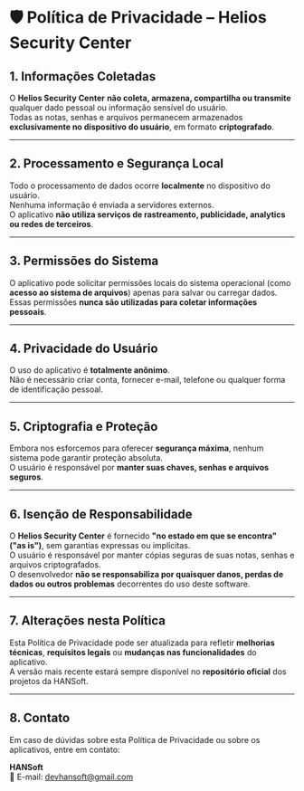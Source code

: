 # 🛡️ Política de Privacidade – Helios Security Center

## 1. Informações Coletadas
O **Helios Security Center** **não coleta, armazena, compartilha ou transmite** qualquer dado pessoal ou informação sensível do usuário.  
Todas as notas, senhas e arquivos permanecem armazenados **exclusivamente no dispositivo do usuário**, em formato **criptografado**.

---

## 2. Processamento e Segurança Local
Todo o processamento de dados ocorre **localmente** no dispositivo do usuário.  
Nenhuma informação é enviada a servidores externos.  
O aplicativo **não utiliza serviços de rastreamento, publicidade, analytics ou redes de terceiros**.

---

## 3. Permissões do Sistema
O aplicativo pode solicitar permissões locais do sistema operacional (como **acesso ao sistema de arquivos**) apenas para salvar ou carregar dados.  
Essas permissões **nunca são utilizadas para coletar informações pessoais**.

---

## 4. Privacidade do Usuário
O uso do aplicativo é **totalmente anônimo**.  
Não é necessário criar conta, fornecer e-mail, telefone ou qualquer forma de identificação pessoal.

---

## 5. Criptografia e Proteção
Embora nos esforcemos para oferecer **segurança máxima**, nenhum sistema pode garantir proteção absoluta.  
O usuário é responsável por **manter suas chaves, senhas e arquivos seguros**.

---

## 6. Isenção de Responsabilidade
O **Helios Security Center** é fornecido **"no estado em que se encontra" ("as is")**, sem garantias expressas ou implícitas.  
O usuário é responsável por manter cópias seguras de suas notas, senhas e arquivos criptografados.  
O desenvolvedor **não se responsabiliza por quaisquer danos, perdas de dados ou outros problemas** decorrentes do uso deste software.

---

## 7. Alterações nesta Política
Esta Política de Privacidade pode ser atualizada para refletir **melhorias técnicas**, **requisitos legais** ou **mudanças nas funcionalidades** do aplicativo.  
A versão mais recente estará sempre disponível no **repositório oficial** dos projetos da HANSoft.

---

## 8. Contato
Em caso de dúvidas sobre esta Política de Privacidade ou sobre os aplicativos, entre em contato:

**HANSoft**  
📧 E-mail: [devhansoft@gmail.com](mailto:devhansoft@gmail.com)
